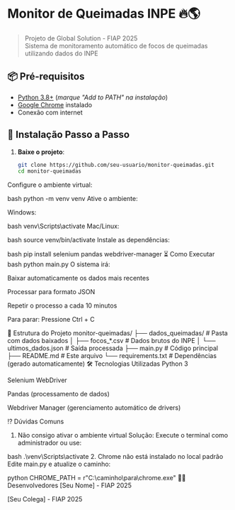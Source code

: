 # Monitor de Queimadas INPE 🔥🌎

> Projeto de Global Solution - FIAP 2025  
> Sistema de monitoramento automático de focos de queimadas utilizando dados do INPE

## 📦 Pré-requisitos

- [Python 3.8+](https://www.python.org/downloads/) (*marque "Add to PATH" na instalação*)
- [Google Chrome](https://www.google.com/chrome/) instalado
- Conexão com internet

## 🚀 Instalação Passo a Passo

1. **Baixe o projeto**:
   ```bash
   git clone https://github.com/seu-usuario/monitor-queimadas.git
   cd monitor-queimadas
Configure o ambiente virtual:

bash
python -m venv venv
Ative o ambiente:

Windows:

bash
venv\Scripts\activate
Mac/Linux:

bash
source venv/bin/activate
Instale as dependências:

bash
pip install selenium pandas webdriver-manager
⏳ Como Executar
bash
python main.py
O sistema irá:

Baixar automaticamente os dados mais recentes

Processar para formato JSON

Repetir o processo a cada 10 minutos

Para parar: Pressione Ctrl + C

📂 Estrutura do Projeto
monitor-queimadas/
├── dados_queimadas/       # Pasta com dados baixados
│   ├── focos_*.csv       # Dados brutos do INPE
│   └── ultimos_dados.json # Saída processada
├── main.py               # Código principal
├── README.md             # Este arquivo
└── requirements.txt      # Dependências (gerado automaticamente)
🛠 Tecnologias Utilizadas
Python 3

Selenium WebDriver

Pandas (processamento de dados)

Webdriver Manager (gerenciamento automático de drivers)

⁉ Dúvidas Comuns
1. Não consigo ativar o ambiente virtual
Solução: Execute o terminal como administrador ou use:

bash
.\venv\Scripts\activate
2. Chrome não está instalado no local padrão
Edite main.py e atualize o caminho:

python
CHROME_PATH = r"C:\caminho\para\chrome.exe"
👨‍💻 Desenvolvedores
[Seu Nome] - FIAP 2025

[Seu Colega] - FIAP 2025
